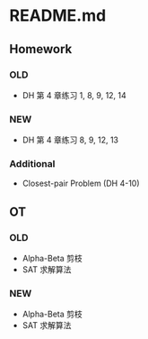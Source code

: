 # README.md

## Homework

### OLD
- DH 第 4 章练习 1, 8, 9, 12, 14

### NEW
- DH 第 4 章练习 8, 9, 12, 13

### Additional
- Closest-pair Problem (DH 4-10)

## OT

### OLD
- Alpha-Beta 剪枝
- SAT 求解算法

### NEW
- Alpha-Beta 剪枝
- SAT 求解算法